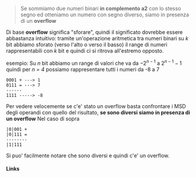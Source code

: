 >Se sommiamo due numeri binari **in complemento a2** con lo stesso segno ed otteniamo un numero con segno diverso, siamo in presenza di un **overflow**

Di base **overflow** significa "sforare", quindi il significato dovrebbe essere abbastanza intuitivo: tramite un'operazione aritmetica tra numeri binari su *k* bit abbiamo sforato (verso l'alto o verso il basso) il range di numeri rappresentabili con *k* bit e quindi ci si ritrova all'estremo opposto.

esempio:
Su *n* bit abbiamo  un range di valori che va da $-2^{n-1}$ a $2^{n-1}-1$  quindi per *n = 4* possiamo rappresentare tutti i numeri da -8 a 7 

```
0001 + ---> 1
0111 = ---> 7
------
1111 -----> -8
```

Per vedere velocemente se c'e' stato un overflow basta confrontare i MSD degli operandi con quello del risultato, **se sono diversi siamo in presenza di un overflow**
Nel caso di sopra
```
|0|001 +
|0|111 =
--------
|1|111
```
Si puo' facilmente notare che sono diversi e quindi c'e' un overflow.


#### Links
